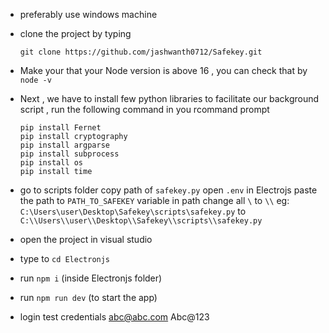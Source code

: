 - preferably use windows machine
- clone the project by typing
    ```
    git clone https://github.com/jashwanth0712/Safekey.git
    ```

- Make your that your Node version is above 16 , you can check that by `node -v`
- Next , we have to install few python libraries to facilitate our background script , run the following command in you rcommand prompt
    ```
    pip install Fernet
    pip install cryptography
    pip install argparse
    pip install subprocess
    pip install os
    pip install time
    ```

- go to scripts folder
    copy path of `safekey.py`
    open `.env` in Electrojs
    paste the path to `PATH_TO_SAFEKEY` variable
    in path change all `\` to `\\`
    eg: `C:\Users\user\Desktop\Safekey\scripts\safekey.py` to `C:\\Users\\user\\Desktop\\Safekey\\scripts\\safekey.py`

- open the project in visual studio
- type to `cd Electronjs`

- run `npm i` (inside Electronjs folder)

- run `npm run dev` (to start the app)

- login
    test credentials
        abc@abc.com
        Abc@123
